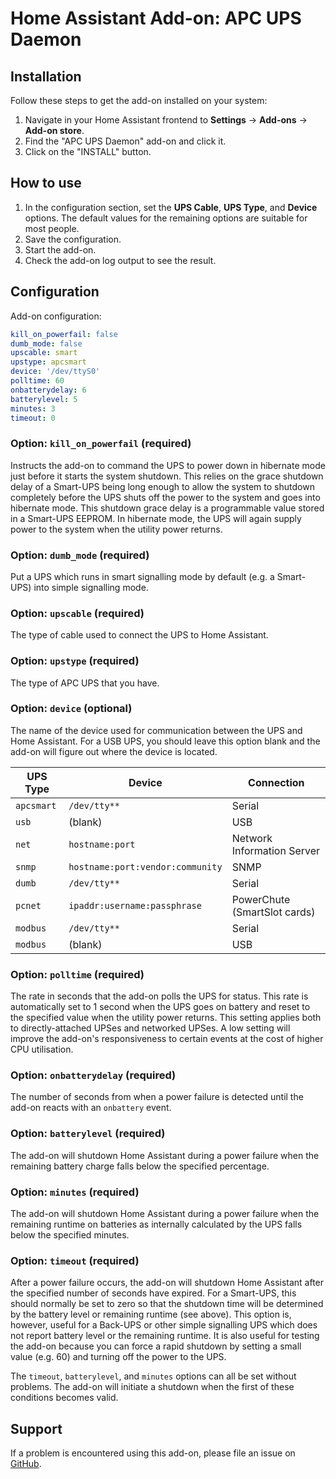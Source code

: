 # Home Assistant Add-on: APC UPS Daemon

## Installation

Follow these steps to get the add-on installed on your system:

1. Navigate in your Home Assistant frontend to **Settings** -> **Add-ons** -> **Add-on store**.
2. Find the "APC UPS Daemon" add-on and click it.
3. Click on the "INSTALL" button.

## How to use

1. In the configuration section, set the **UPS Cable**, **UPS Type**, and
   **Device** options. The default values for the remaining options are suitable
   for most people.
2. Save the configuration.
3. Start the add-on.
4. Check the add-on log output to see the result.

## Configuration

Add-on configuration:

```yaml
kill_on_powerfail: false
dumb_mode: false
upscable: smart
upstype: apcsmart
device: '/dev/ttyS0'
polltime: 60
onbatterydelay: 6
batterylevel: 5
minutes: 3
timeout: 0
```

### Option: `kill_on_powerfail` (required)

Instructs the add-on to command the UPS to power down in hibernate mode just
before it starts the system shutdown. This relies on the grace shutdown delay of
a Smart-UPS being long enough to allow the system to shutdown completely before
the UPS shuts off the power to the system and goes into hibernate mode. This
shutdown grace delay is a programmable value stored in a Smart-UPS EEPROM. In
hibernate mode, the UPS will again supply power to the system when the utility
power returns. 

### Option: `dumb_mode` (required)

Put a UPS which runs in smart signalling mode by default (e.g. a Smart-UPS) into
simple signalling mode.

### Option: `upscable` (required)

The type of cable used to connect the UPS to Home Assistant.

### Option: `upstype` (required)

The type of APC UPS that you have.

### Option: `device` (optional)

The name of the device used for communication between the UPS and Home
Assistant. For a USB UPS, you should leave this option blank and the add-on will
figure out where the device is located.

UPS Type   | Device                           | Connection
--         | --                               | --
`apcsmart` | `/dev/tty**`                     | Serial
`usb`      | (blank)                          | USB
`net`      | `hostname:port`                  | Network Information Server
`snmp`     | `hostname:port:vendor:community` | SNMP
`dumb`     | `/dev/tty**`                     | Serial
`pcnet`    | `ipaddr:username:passphrase`     | PowerChute (SmartSlot cards)
`modbus`   | `/dev/tty**`                     | Serial
`modbus`   | (blank)                          | USB

### Option: `polltime` (required)

The rate in seconds that the add-on polls the UPS for status. This rate is
automatically set to 1 second when the UPS goes on battery and reset to the
specified value when the utility power returns. This setting applies both to
directly-attached UPSes and networked UPSes. A low setting will improve the
add-on's responsiveness to certain events at the cost of higher CPU utilisation.

### Option: `onbatterydelay` (required)

The number of seconds from when a power failure is detected until the add-on
reacts with an `onbattery` event.

### Option: `batterylevel` (required)

The add-on will shutdown Home Assistant during a power failure when the
remaining battery charge falls below the specified percentage.

### Option: `minutes` (required)

The add-on will shutdown Home Assistant during a power failure when the
remaining runtime on batteries as internally calculated by the UPS falls below
the specified minutes.

### Option: `timeout` (required)

After a power failure occurs, the add-on will shutdown Home Assistant after the
specified number of seconds have expired. For a Smart-UPS, this should normally
be set to zero so that the shutdown time will be determined by the battery level
or remaining runtime (see above). This option is, however, useful for a Back-UPS
or other simple signalling UPS which does not report battery level or the
remaining runtime. It is also useful for testing the add-on because you can
force a rapid shutdown by setting a small value (e.g. 60) and turning off the
power to the UPS.

The `timeout`, `batterylevel`, and `minutes` options can all be set without
problems. The add-on will initiate a shutdown when the first of these conditions
becomes valid.

## Support

If a problem is encountered using this add-on, please file an issue on
[GitHub][issues].

[issues]: https://github.com/sstallion/hassio-addons/issues
